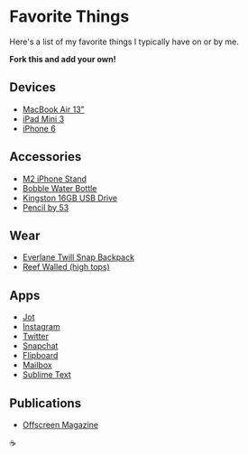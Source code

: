 # Favorite Things

Here's a list of my favorite things I typically have on or by me.

**Fork this and add your own!**

## Devices

- [MacBook Air 13"](http://www.apple.com/macbook-air)
- [iPad Mini 3](http://www.apple.com/ipad-mini-3)
- [iPhone 6](http://www.apple.com/iphone)

## Accessories

- [M2 iPhone Stand](http://www.amazon.com/elago-iphones-Smartphones-Support-FaceTime/dp/B002OLM56K)
- [Bobble Water Bottle](http://www.amazon.com/Bobble-Water-Bottle-18-5-Ounce-Lavender/dp/B004O8LVMA/ref=sr_1_1?ie=UTF8&qid=1421012582&sr=8-1&keywords=bopple)
- [Kingston 16GB USB Drive](http://www.amazon.com/Kingston-Digital-DataTraveler-DTGE9-16GBZ/dp/B009CMN3WY)
- [Pencil by 53](https://www.fiftythree.com/pencil)

## Wear

- [Everlane Twill Snap Backpack](https://www.everlane.com/collections/mens-backpacks/products/mens-twill-backpack-bone)
- [Reef Walled (high tops)](http://shop.reef.com/reef-walled/d/1893_c_109_cl_7068)

## Apps

- [Jot](http://getjotapp.com)
- [Instagram](http://instagram.com)
- [Twitter](http://twitter.com)
- [Snapchat](https://www.snapchat.com)
- [Flipboard](http://flipboard.com)
- [Mailbox](http://www.mailboxapp.com)
- [Sublime Text](http://www.sublimetext.com)

## Publications

- [Offscreen Magazine](http://www.offscreenmag.com)

:coffee:
